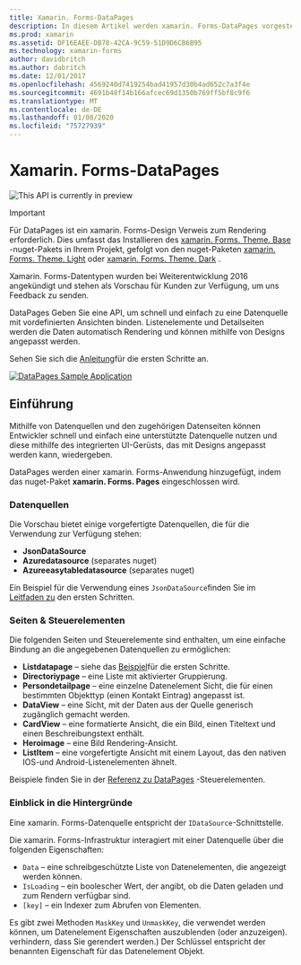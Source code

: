```yaml
---
title: Xamarin. Forms-DataPages
description: In diesem Artikel werden xamarin. Forms-DataPages vorgestellt, die eine API bereitstellen, mit der eine Datenquelle schnell und einfach an vordefinierte Sichten gebunden werden kann.
ms.prod: xamarin
ms.assetid: DF16EAEE-DB78-42CA-9C59-51D9D6CB6B95
ms.technology: xamarin-forms
author: davidbritch
ms.author: dabritch
ms.date: 12/01/2017
ms.openlocfilehash: 4569240d7419254bad41957d30b4ad652c7a3f4e
ms.sourcegitcommit: 4691b48f14b166afcec69d1350b769ff5bf8c9f6
ms.translationtype: MT
ms.contentlocale: de-DE
ms.lasthandoff: 01/08/2020
ms.locfileid: "75727939"
---
```

# <a name="xamarinforms-datapages"></a>Xamarin. Forms-DataPages

![](~/media/shared/preview.png "This API is currently in preview")

> [!IMPORTANT]
> Für DataPages ist ein xamarin. Forms-Design Verweis zum Rendering erforderlich. Dies umfasst das Installieren des [xamarin. Forms. Theme. Base](https://www.nuget.org/packages/Xamarin.Forms.Theme.Base/) -nuget-Pakets in Ihrem Projekt, gefolgt von den nuget-Paketen [xamarin. Forms. Theme. Light](https://www.nuget.org/packages/Xamarin.Forms.Theme.Light/) oder [xamarin. Forms. Theme. Dark](https://www.nuget.org/packages/Xamarin.Forms.Theme.Dark/) .

Xamarin. Forms-Datentypen wurden bei Weiterentwicklung 2016 angekündigt und stehen als Vorschau für Kunden zur Verfügung, um uns Feedback zu senden.

DataPages Geben Sie eine API, um schnell und einfach zu eine Datenquelle mit vordefinierten Ansichten binden. Listenelemente und Detailseiten werden die Daten automatisch Rendering und können mithilfe von Designs angepasst werden.

Sehen Sie sich die [Anleitung](get-started.md)für die ersten Schritte an.

[![](images/demo-sml.png "DataPages Sample Application")](images/demo.png#lightbox "DataPages Sample Application")

## <a name="introduction"></a>Einführung

Mithilfe von Datenquellen und den zugehörigen Datenseiten können Entwickler schnell und einfach eine unterstützte Datenquelle nutzen und diese mithilfe des integrierten UI-Gerüsts, das mit Designs angepasst werden kann, wiedergeben.

DataPages werden einer xamarin. Forms-Anwendung hinzugefügt, indem das nuget-Paket **xamarin. Forms. Pages** eingeschlossen wird.

### <a name="data-sources"></a>Datenquellen

Die Vorschau bietet einige vorgefertigte Datenquellen, die für die Verwendung zur Verfügung stehen:

* **JsonDataSource**
* **Azuredatasource** (separates nuget)
* **Azureeasytabledatasource** (separates nuget)

Ein Beispiel für die Verwendung eines `JsonDataSource`finden Sie im [Leitfaden zu](get-started.md) den ersten Schritten.

### <a name="pages--controls"></a>Seiten & Steuerelementen

Die folgenden Seiten und Steuerelemente sind enthalten, um eine einfache Bindung an die angegebenen Datenquellen zu ermöglichen:

* **Listdatapage** – siehe das [Beispiel](get-started.md)für die ersten Schritte.
* **Directoriypage** – eine Liste mit aktivierter Gruppierung.
* **Persondetailpage** – eine einzelne Datenelement Sicht, die für einen bestimmten Objekttyp (einen Kontakt Eintrag) angepasst ist.
* **DataView** – eine Sicht, mit der Daten aus der Quelle generisch zugänglich gemacht werden.
* **CardView** – eine formatierte Ansicht, die ein Bild, einen Titeltext und einen Beschreibungstext enthält.
* **Heroimage** – eine Bild Rendering-Ansicht.
* **ListItem** – eine vorgefertigte Ansicht mit einem Layout, das den nativen IOS-und Android-Listenelementen ähnelt.

Beispiele finden Sie in der [Referenz zu DataPages](controls.md) -Steuerelementen.

### <a name="under-the-hood"></a>Einblick in die Hintergründe

Eine xamarin. Forms-Datenquelle entspricht der `IDataSource`-Schnittstelle.

Die xamarin. Forms-Infrastruktur interagiert mit einer Datenquelle über die folgenden Eigenschaften:

* `Data` – eine schreibgeschützte Liste von Datenelementen, die angezeigt werden können.
* `IsLoading` – ein boolescher Wert, der angibt, ob die Daten geladen und zum Rendern verfügbar sind.
* `[key]` – ein Indexer zum Abrufen von Elementen.

Es gibt zwei Methoden `MaskKey` und `UnmaskKey`, die verwendet werden können, um Datenelement Eigenschaften auszublenden (oder anzuzeigen). verhindern, dass Sie gerendert werden.)
Der Schlüssel entspricht der benannten Eigenschaft für das Datenelement Objekt.
